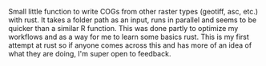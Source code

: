Small little function to write COGs from other raster types (geotiff, asc, etc.) with rust.
It takes a folder path as an input, runs in parallel and seems to be quicker than a similar R function.
This was done partly to optimize my workflows and as a way for me to learn some basics rust.
This is my first attempt at rust so if anyone comes across this and has more of an idea of what
they are doing, I'm super open to feedback.